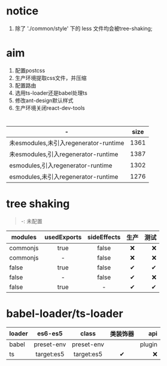 # notice
1. 除了 './common/style' 下的 less 文件均会被tree-shaking;
# aim
1. 配置postcss
2. 生产环境提取css文件，并压缩
3. 配置路由
4. 选用ts-loader还是babel处理ts
5. 修改ant-design默认样式
6. 生产环境关闭react-dev-tools

# 
-|size
---|:--:
未esmodules,未引入regenerator-runtime|1361
未esmodules,引入regenerator-runtime|1387
esmodules,引入regenerator-runtime|1302
esmodules,未引入regenerator-runtime|1276

# tree shaking

> -: 未配置

modules|usedExports|sideEffects|生产|测试
---|:--:|:--:|:--:|---:
commonjs|true|false|❌|❌
commonjs|-|false|❌|❌
false|true|false|✔|✔
false|-|false|✔|❌
false|true|-|✔|✔

# babel-loader/ts-loader

loader|es6-es5|class|类装饰器|api
---|:--:|:--:|:--:|---:
babel|preset-env|preset-env||plugin
ts|target:es5|target:es5|✔|❌

